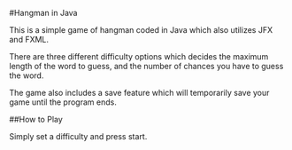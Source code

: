 #Hangman in Java

This is a simple game of hangman coded in Java which also utilizes JFX and FXML.

There are three different difficulty options which decides the maximum length of the word to guess, and the number of chances you have to guess the word.

The game also includes a save feature which will temporarily save your game until the program ends.

##How to Play

Simply set a difficulty and press start.
